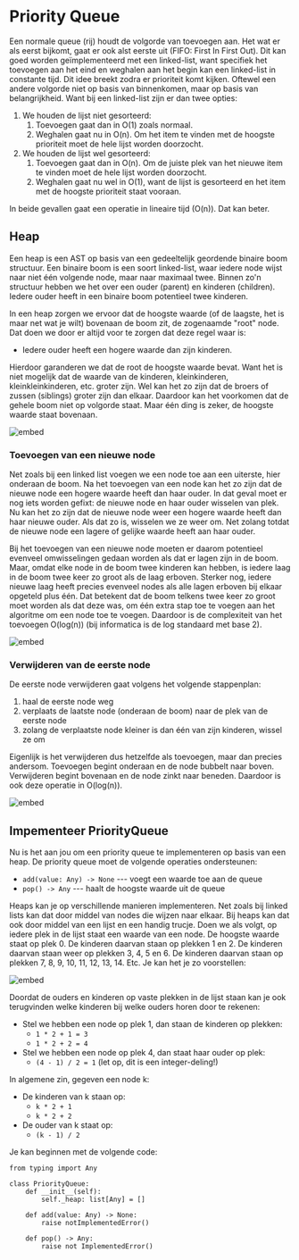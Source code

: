 # Priority Queue

Een normale queue (rij) houdt de volgorde van toevoegen aan. Het wat er als eerst bijkomt, gaat er ook alst eerste uit (FIFO: First In First Out). Dit kan goed worden geïmplementeerd met een linked-list, want specifiek het toevoegen aan het eind en weghalen aan het begin kan een linked-list in constante tijd. Dit idee breekt zodra er prioriteit komt kijken. Oftewel een andere volgorde niet op basis van binnenkomen, maar op basis van belangrijkheid. Want bij een linked-list zijn er dan twee opties:

1. We houden de lijst niet gesorteerd:
    1. Toevoegen gaat dan in O(1) zoals normaal.
    2. Weghalen gaat nu in O(n). Om het item te vinden met de hoogste prioriteit moet de hele lijst worden doorzocht.
2. We houden de lijst wel gesorteerd:
    1. Toevoegen gaat dan in O(n). Om de juiste plek van het nieuwe item te vinden moet de hele lijst worden doorzocht.
    2. Weghalen gaat nu wel in O(1), want de lijst is gesorteerd en het item met de hoogste prioriteit staat vooraan.

In beide gevallen gaat een operatie in lineaire tijd (O(n)). Dat kan beter.

## Heap

Een heap is een AST op basis van een gedeeltelijk geordende binaire boom structuur. Een binaire boom is een soort linked-list, waar iedere node wijst naar niet één volgende node, maar naar maximaal twee. Binnen zo'n structuur hebben we het over een ouder (parent) en kinderen (children). Iedere ouder heeft in een binaire boom potentieel twee kinderen.

In een heap zorgen we ervoor dat de hoogste waarde (of de laagste, het is maar net wat je wilt) bovenaan de boom zit, de zogenaamde "root" node. Dat doen we door er altijd voor te zorgen dat deze regel waar is:

- Iedere ouder heeft een hogere waarde dan zijn kinderen.

Hierdoor garanderen we dat de root de hoogste waarde bevat. Want het is niet mogelijk dat de waarde van de kinderen, kleinkinderen, kleinkleinkinderen, etc. groter zijn. Wel kan het zo zijn dat de broers of zussen (siblings) groter zijn dan elkaar. Daardoor kan het voorkomen dat de gehele boom niet op volgorde staat. Maar één ding is zeker, de hoogste waarde staat bovenaan.

![embed](https://api.eu.kaltura.com/p/120/sp/12000/embedIframeJs/uiconf_id/23449960/partner_id/120?iframeembed=true&playerId=kaltura_player&entry_id=0_8w912bjr&flashvars[streamerType]=auto&amp;flashvars[localizationCode]=en_US&amp;flashvars[sideBarContainer.plugin]=true&amp;flashvars[sideBarContainer.position]=left&amp;flashvars[sideBarContainer.clickToClose]=true&amp;flashvars[chapters.plugin]=true&amp;flashvars[chapters.layout]=vertical&amp;flashvars[chapters.thumbnailRotator]=false&amp;flashvars[streamSelector.plugin]=true&amp;flashvars[EmbedPlayer.SpinnerTarget]=videoHolder&amp;flashvars[dualScreen.plugin]=true&amp;flashvars[hotspots.plugin]=1&amp;flashvars[Kaltura.addCrossoriginToIframe]=true&amp;&wid=0_5bkplght)

### Toevoegen van een nieuwe node

Net zoals bij een linked list voegen we een node toe aan een uiterste, hier onderaan de boom. Na het toevoegen van een node kan het zo zijn dat de nieuwe node een hogere waarde heeft dan haar ouder. In dat geval moet er nog iets worden gefixt: de nieuwe node en haar ouder wisselen van plek. Nu kan het zo zijn dat de nieuwe node weer een hogere waarde heeft dan haar nieuwe ouder. Als dat zo is, wisselen we ze weer om. Net zolang totdat de nieuwe node een lagere of gelijke waarde heeft aan haar ouder.

Bij het toevoegen van een nieuwe node moeten er daarom potentieel evenveel omwisselingen gedaan worden als dat er lagen zijn in de boom. Maar, omdat elke node in de boom twee kinderen kan hebben, is iedere laag in de boom twee keer zo groot als de laag erboven. Sterker nog, iedere nieuwe laag heeft precies evenveel nodes als alle lagen erboven bij elkaar opgeteld plus één. Dat betekent dat de boom telkens twee keer zo groot moet worden als dat deze was, om één extra stap toe te voegen aan het algoritme om een node toe te voegen. Daardoor is de complexiteit van het toevoegen O(log(n)) (bij informatica is de log standaard met base 2).

![embed](https://api.eu.kaltura.com/p/120/sp/12000/embedIframeJs/uiconf_id/23449960/partner_id/120?iframeembed=true&playerId=kaltura_player&entry_id=0_0qsdfv5y&flashvars[streamerType]=auto&amp;flashvars[localizationCode]=en_US&amp;flashvars[sideBarContainer.plugin]=true&amp;flashvars[sideBarContainer.position]=left&amp;flashvars[sideBarContainer.clickToClose]=true&amp;flashvars[chapters.plugin]=true&amp;flashvars[chapters.layout]=vertical&amp;flashvars[chapters.thumbnailRotator]=false&amp;flashvars[streamSelector.plugin]=true&amp;flashvars[EmbedPlayer.SpinnerTarget]=videoHolder&amp;flashvars[dualScreen.plugin]=true&amp;flashvars[hotspots.plugin]=1&amp;flashvars[Kaltura.addCrossoriginToIframe]=true&amp;&wid=0_13ax2aki)

### Verwijderen van de eerste node

De eerste node verwijderen gaat volgens het volgende stappenplan:

1. haal de eerste node weg
2. verplaats de laatste node (onderaan de boom) naar de plek van de eerste node
3. zolang de verplaatste node kleiner is dan één van zijn kinderen, wissel ze om

Eigenlijk is het verwijderen dus hetzelfde als toevoegen, maar dan precies andersom. Toevoegen begint onderaan en de node bubbelt naar boven. Verwijderen begint bovenaan en de node zinkt naar beneden. Daardoor is ook deze operatie in O(log(n)).

![embed](https://api.eu.kaltura.com/p/120/sp/12000/embedIframeJs/uiconf_id/23449960/partner_id/120?iframeembed=true&playerId=kaltura_player&entry_id=0_h5ozap03&flashvars[streamerType]=auto&amp;flashvars[localizationCode]=en_US&amp;flashvars[sideBarContainer.plugin]=true&amp;flashvars[sideBarContainer.position]=left&amp;flashvars[sideBarContainer.clickToClose]=true&amp;flashvars[chapters.plugin]=true&amp;flashvars[chapters.layout]=vertical&amp;flashvars[chapters.thumbnailRotator]=false&amp;flashvars[streamSelector.plugin]=true&amp;flashvars[EmbedPlayer.SpinnerTarget]=videoHolder&amp;flashvars[dualScreen.plugin]=true&amp;flashvars[hotspots.plugin]=1&amp;flashvars[Kaltura.addCrossoriginToIframe]=true&amp;&wid=0_m57goxkp)

## Impementeer PriorityQueue

Nu is het aan jou om een priority queue te implementeren op basis van een heap. De priority queue moet de volgende operaties ondersteunen:

- `add(value: Any) -> None` --- voegt een waarde toe aan de queue
- `pop() -> Any` --- haalt de hoogste waarde uit de queue

Heaps kan je op verschillende manieren implementeren. Net zoals bij linked lists kan dat door middel van nodes die wijzen naar elkaar. Bij heaps kan dat ook door middel van een lijst en een handig trucje. Doen we als volgt, op iedere plek in de lijst staat een waarde van een node. De hoogste waarde staat op plek 0. De kinderen daarvan staan op plekken 1 en 2. De kinderen daarvan staan weer op plekken 3, 4, 5 en 6. De kinderen daarvan staan op plekken 7, 8, 9, 10, 11, 12, 13, 14. Etc. Je kan het je zo voorstellen:

![embed](https://api.eu.kaltura.com/p/120/sp/12000/embedIframeJs/uiconf_id/23449960/partner_id/120?iframeembed=true&playerId=kaltura_player&entry_id=0_7cjgkbko&flashvars[streamerType]=auto&amp;flashvars[localizationCode]=en_US&amp;flashvars[sideBarContainer.plugin]=true&amp;flashvars[sideBarContainer.position]=left&amp;flashvars[sideBarContainer.clickToClose]=true&amp;flashvars[chapters.plugin]=true&amp;flashvars[chapters.layout]=vertical&amp;flashvars[chapters.thumbnailRotator]=false&amp;flashvars[streamSelector.plugin]=true&amp;flashvars[EmbedPlayer.SpinnerTarget]=videoHolder&amp;flashvars[dualScreen.plugin]=true&amp;flashvars[hotspots.plugin]=1&amp;flashvars[Kaltura.addCrossoriginToIframe]=true&amp;&wid=0_eoyowtdp)

Doordat de ouders en kinderen op vaste plekken in de lijst staan kan je ook terugvinden welke kinderen bij welke ouders horen door te rekenen:

* Stel we hebben een node op plek 1, dan staan de kinderen op plekken:
    * `1 * 2 + 1 = 3`
    * `1 * 2 + 2 = 4`
* Stel we hebben een node op plek 4, dan staat haar ouder op plek:
    * `(4 - 1) / 2 = 1` (let op, dit is een integer-deling!)

In algemene zin, gegeven een node k:

* De kinderen van k staan op:
    * `k * 2 + 1`
    * `k * 2 + 2`
* De ouder van k staat op:
    * `(k - 1) / 2`

Je kan beginnen met de volgende code:

    from typing import Any

    class PriorityQueue:
        def __init__(self):
            self._heap: list[Any] = []

        def add(value: Any) -> None:
            raise notImplementedError()

        def pop() -> Any:
            raise not ImplementedError()